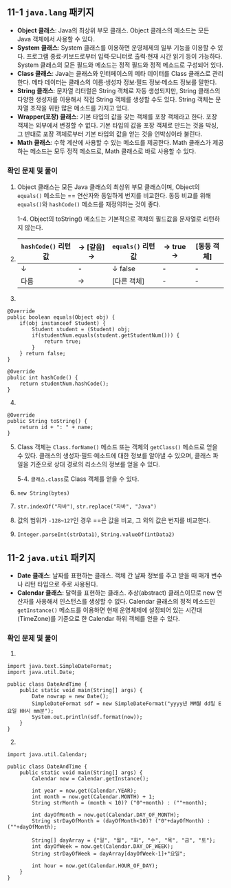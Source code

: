 ## 11-1 `java.lang` 패키지

- **Object 클래스**: Java의 최상위 부모 클래스. Object 클래스의 메소드는 모든 Java 객체에서 사용할 수 있다.
- **System 클래스**: System 클래스를 이용하면 운영체제의 일부 기능을 이용할 수 있다. 프로그램 종료·키보드로부터 입력·모니터로 출력·현재 시간 읽기 등이 가능하다. System 클래스의 모든 필드와 메소드는 정적 필드와 정적 메소드로 구성되어 있다.
- **Class 클래스**: Java는 클래스와 인터페이스의 메타 데이터를 Class 클래스로 관리한다. 메타 데이터는 클래스의 이름·생성자 정보·필드 정보·메소드 정보를 말한다.
- **String 클래스**: 문자열 리터럴은 String 객체로 자동 생성되지만, String 클래스의 다양한 생성자를 이용해서 직접 String 객체를 생성할 수도 있다. String 객체는 문자열 조작을 위한 많은 메소드를 가지고 있다.
- **Wrapper(포장) 클래스**: 기본 타입의 값을 갖는 객체를 포장 객체라고 한다. 포장 객체는 외부에서 변경할 수 없다. 기본 타입의 값을 포장 객체로 만드는 것을 박싱, 그 반대로 포장 객체로부터 기본 타입의 값을 얻는 것을 언박싱이라 불린다.
- **Math 클래스**: 수학 계산에 사용할 수 있는 메소드를 제공한다. Math 클래스가 제공하는 메소드는 모두 정적 메소드로, Math 클래스로 바로 사용할 수 있다.

### 확인 문제 및 풀이

1. Object 클래스는 모든 Java 클래스의 최상위 부모 클래스이며, Object의 `equals()` 메소드는 == 연산자와 동일하게 번지를 비교한다. 동등 비교를 위해 `equals()`와 `hashCode()` 메소드를 재정의하는 것이 좋다.

   1-4. Object의 toString() 메소드는 기본적으로 객체의 필드값을 문자열로 리턴하지 않는다.

2. | `hashCode()` 리턴값 | → [같음] → | `equals()` 리턴값 | → true → | [동등 객체] |
   | ------------------- | ---------- | ----------------- | -------- | ----------- |
   | ↓                   | -          | ↓ false           | -        | -           |
   | 다름                | →          | [다른 객체]       | -        | -           |

3.

```
@Override
public boolean equals(Object obj) {
	if(obj instanceof Student) {
		Student student = (Student) obj;
		if(studentNum.equals(student.getStudentNum())) {
			return true;
		}
	} return false;
}

@Override
pbulic int hashCode() {
	return studentNum.hashCode();
}
```

4.

```
@Override
public String toString() {
	return id + ": " + name;
}
```

5. Class 객체는 `Class.forName()` 메소드 또는 객체의 `getClass()` 메소드로 얻을 수 있다. 클래스의 생성자·필드·메소드에 대한 정보를 알아낼 수 있으며, 클래스 파일을 기준으로 상대 경로의 리소스의 정보를 얻을 수 있다.

   5-4. `클래스.class`로 Class 객체를 얻을 수 있다.

6. `new String(bytes)`
7. `str.indexOf("자바")`, `str.replace("자바", "Java")`
8. 값의 범위가 `-128~127`인 경우 ==은 값을 비교, 그 외의 값은 번지를 비교한다.
9. `Integer.parseInt(strData1)`, `String.valueOf(intData2)`

## 11-2 `java.util` 패키지

- **Date 클래스**: 날짜를 표현하는 클래스. 객체 간 날짜 정보를 주고 받을 때 매개 변수나 리턴 타입으로 주로 사용된다.
- **Calendar 클래스**: 달력을 표현하는 클래스. 추상(abstract) 클래스이므로 new 연산자를 사용해서 인스턴스를 생성할 수 없다. Calendar 클래스의 정적 메소드인 `getInstance()` 메소드를 이용하면 현재 운영체제에 설정되어 있는 시간대(TimeZone)를 기준으로 한 Calendar 하위 객체를 얻을 수 있다.

### 확인 문제 및 풀이

1.

```
import java.text.SimpleDateFormat;
import java.util.Date;

public class DateAndTime {
	public static void main(String[] args) {
		Date nowrap = new Date();
		SimpleDateFormat sdf = new SimpleDateFormat("yyyy년 MM월 dd일 E요일 HH시 mm분");
		System.out.println(sdf.format(now));
	}
}
```

2.

```
import java.util.Calendar;

public class DateAndTime {
	public static void main(String[] args) {
		Calendar now = Calendar.getInstance();

		int year = now.get(Calendar.YEAR);
		int month = now.get(Calendar.MONTH) + 1;
		String strMonth = (month < 10)? ("0"+month) : (""+month);

		int dayOfMonth = now.get(Calendar.DAY_OF_MONTH);
		String strDayOfMonth = (dayOfMonth<10)? ("0"+dayOfMonth) : (""+dayOfMonth);

		String[] dayArray = {"일", "월", "화", "수", "목", "금", "토"};
		int dayOfWeek = now.get(Calendar.DAY_OF_WEEK);
		String strDayOfWeek = dayArray[dayOfWeek-1]+"요일";

		int hour = now.get(Calendar.HOUR_OF_DAY);
	}
}
```
